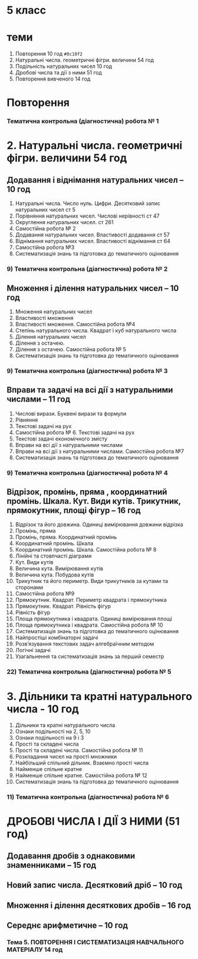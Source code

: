 # 5 класс

# теми
1. Повторення                                       10 год `#0c10f2`
2. Натуральні числа. геометричні фігри. величини    54 год
3. Подільність натуральних чисел                    10 год
4. Дробові числа та дії з ними                      51 год
5. Повторення вивченого                             14 год

# Повторення
### Тематична контрольна (діагностична) робота № 1

# 2. Натуральні числа. геометричні фігри. величини    54 год

## Додавання і віднімання натуральних чисел – 10 год
1) Натуральні числа. Число нуль. Цифри. Десятковий запис натуральних чисел   ст 5
2) Порівняння натуральних чисел. Числові нерівності                          ст 47
3) Округлення натуральних чисел.                                             ст 261
4)  Самостійна робота № 2                                                    
5) Додавання натуральних чисел. Властивості додавання                        ст 57
6) Віднімання натуральних чисел. Властивості віднімання                      ст 64
7) Самостійна робота №3                                                      
8) Систематизація знань та підготовка до тематичного оцінювання              
### 9) Тематична контрольна (діагностична) робота № 2

## Множення і ділення натуральних чисел – 10 год
1) Множення натуральних чисел
2) Властивості множення
3) Властивості множення. Самостійна робота №4
4) Степінь натурального числа. Квадрат і куб натурального числа
5) Ділення натуральних чисел
6) Ділення з остачею.
7) Ділення з остачею. Самостійна робота № 5
8) Систематизація знань та підготовка до тематичного оцінювання
### 9) Тематична контрольна (діагностична) робота № 3

## Вправи та задачі на всі дії з натуральними числами – 11 год
1) Числові вирази. Буквені вирази та формули
2) Рівняння
3) Текстові задачі на рух  
4) Самостійна робота № 6. Текстові задачі на рух
5) Текстові задачі економічного змісту
6) Вправи на всі дії з натуральними числами
7) Вправи на всі дії з натуральними числами. Самостійна робота №7
8) Систематизація знань та підготовка до тематичного оцінювання
### 9) Тематична контрольна (діагностична) робота № 4

## Відрізок, промінь, пряма , координатний промінь. Шкала. Кут. Види кутів. Трикутник, прямокутник, площі фігур – 16 год
1) Відрізок та його довжина. Одиниці вимірювання довжини відрізка
2) Промінь, пряма
3) Промінь, пряма. Координатний промінь
4) Координатний промінь. Шкала
5) Координатний промінь. Шкала. Самостійна робота № 8
6) Лінійні та стовпчасті діаграми
7) Кут. Види кутів
8) Величина кута. Вимірювання кутів
9) Величина кута. Побудова кутів
10) Трикутник та його периметр. Види трикутників за кутами та сторонами
11) Самостійна робота №9
12) Прямокутник. Квадрат. Периметр квадрата і прямокутника
13) Прямокутник. Квадрат. Рівність фігур
14) Рівність фігур
15) Площа прямокутника і квадрата. Одиниці вимірювання площі
16) Площа прямокутника і квадрата. Самостійна робота № 10
17) Систематизація знань та підготовка до тематичного оцінювання
18) Найпростіші комбінаторні задачі 
19) Розв’язування текстових задач алгебраїчним методом
20) Логічні задачі
21) Узагальнення та систематизація знань за перший семестр
### 22) Тематична контрольна (діагностична) робота № 5



# 3. Дільники та кратні натурального числа - 10 год
1) Дільники та кратні натурального числа
2) Ознаки подільності на 2, 5, 10
3) Ознаки подільності на 9 і 3
4) Прості та складені числа
5) Прості та складені числа. Самостійна робота № 11
6) Розкладання чисел на прості множники
7) Найбільший спільний дільник. Взаємно прості числа
8) Найменше спільне кратне
9) Найменше спільне кратне. Самостійна робота № 12
10) Систематизація знань та підготовка до тематичного оцінювання
### 11) Тематична контрольна (діагностична) робота № 6



# ДРОБОВІ ЧИСЛА І ДІЇ З НИМИ (51 год)
## Додавання дробів з однаковими знаменниками – 15 год
## Новий запис числа. Десятковий дріб – 10 год
## Множення і ділення десяткових дробів – 16 год
## Середнє арифметичне – 10 год







### Тема 5. ПОВТОРЕННЯ І СИСТЕМАТИЗАЦІЯ НАВЧАЛЬНОГО МАТЕРІАЛУ 14 год





